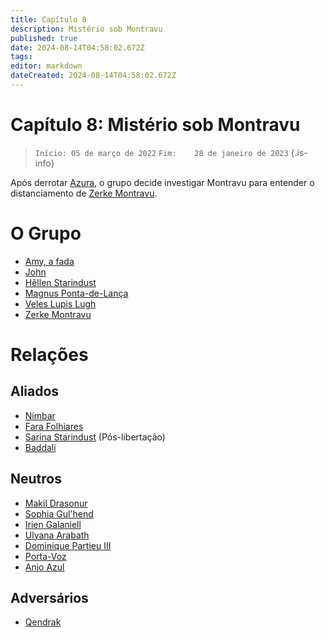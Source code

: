 ```yaml
---
title: Capítulo 8
description: Mistério sob Montravu
published: true
date: 2024-08-14T04:58:02.672Z
tags: 
editor: markdown
dateCreated: 2024-08-14T04:58:02.672Z
---
```


# Capítulo 8: Mistério sob Montravu

>  `Início: 05 de março de 2022`
>  `Fim:    28 de janeiro de 2023`
{.is-info}

Após derrotar [Azura](/individuos/Azura), o grupo decide investigar Montravu para entender o distanciamento de [Zerke Montravu](/individuos/personagens-de-jogadores/zerke-montravu).

# O Grupo
- [Amy, a fada](/individuos/personagens-de-jogadores/amy)
- [John](/individuos/personagens-de-jogadores/john)
- [Hêllen Starindust](individuos/personagens-de-jogadores/hellen-starindust)
- [Magnus Ponta-de-Lança](/individuos/personagens-de-jogadores/magnus-ponta-de-lanca)
- [Veles Lupis Lugh](/individuos/personagens-de-jogadores/veles-lupis-lugh)
- [Zerke Montravu](/individuos/personagens-de-jogadores/zerme-montravu)

# Relações
## Aliados
- [Nimbar](/individuos/nimbar)
- [Fara Folhiares](/individuos/fara-folhiares)
- [Sarina Starindust](/individuos/sarina-starindust) (Pós-libertação)
- [Baddali](/individuos/baddali-copo-cheio)

## Neutros
- [Makil Drasonur](/individuos/makil-drasonur)
- [Sophia Gul'hend](/individuos/sophia-gulhend)
- [Irien Galaniell](/individuos/irien-galaniell)
- [Ulyana Arabath](/individuos/ulyana-arabath)
- [Dominique Partieu III](/individuos/dominique-partieu-iii)
- [Porta-Voz]()
- [Anjo Azul]()

## Adversários
- [Qendrak](/individuos/qendrak)